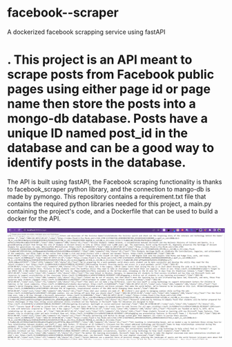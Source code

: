 # facebook--scraper
A dockerized facebook scrapping service using fastAPI

# . This project is an API meant to scrape posts from Facebook public pages using either page id or page name then store the posts into a mongo-db database. Posts have a unique ID named post_id in the database and can be a good way to identify posts in the database.
The API is built using fastAPI, the Facebook scraping functionality is thanks to facebook_scraper python library, and the connection to mango-db is made by pymongo.
This repository contains a requirement.txt file that contains the required python libraries needed for this project, a main.py containing the project's code, and a Dockerfile that can be used to build a docker for the API.


![Logo de mon projet](scrap_post.png)

